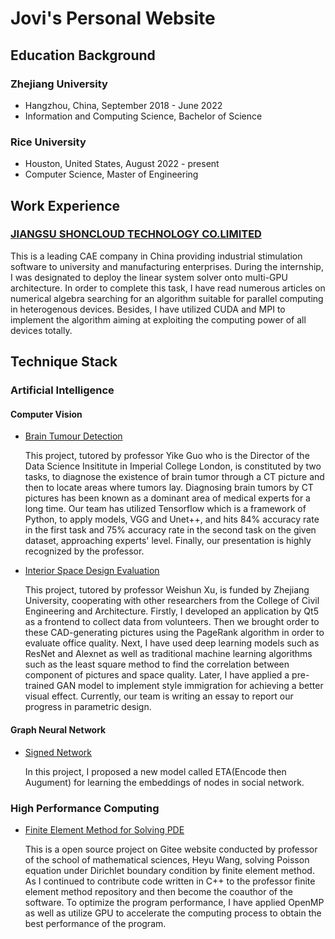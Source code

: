 # Jovi's Personal Website

## Education Background

### Zhejiang University
- Hangzhou, China, September 2018 - June 2022
- Information and Computing Science, Bachelor of Science 

### Rice University
- Houston, United States, August 2022 - present
- Computer Science, Master of Engineering


## Work Experience

### [JIANGSU SHONCLOUD TECHNOLOGY CO.LIMITED](https://shoncloud.com/)
This is a leading CAE company in China providing industrial stimulation software to university and manufacturing enterprises. During the internship, I was designated to deploy the linear system solver onto multi-GPU architecture. In order to complete this task, I have read numerous articles on numerical algebra searching for an algorithm suitable for parallel computing in heterogenous devices. Besides, I have utilized CUDA and MPI to implement the algorithm aiming at exploiting the computing power of all devices totally.

## Technique Stack

### Artificial Intelligence
#### Computer Vision

* [Brain Tumour Detection](https://github.com/Jovi-Wong/Brain-Tumor-Detection)

    This project, tutored by professor Yike Guo who is the Director of the Data Science Insititute in Imperial College London, is constituted by two tasks, to diagnose the existence of brain tumor through a CT picture and then to locate areas  where tumors lay. Diagnosing brain tumors by CT pictures has been known as a dominant area of medical experts for a long time. Our team has utilized Tensorflow which is a framework of Python, to apply models, VGG and Unet++, and hits 84% accuracy rate in the first task and 75% accuracy rate in the second task on the given dataset, approaching experts' level. Finally, our presentation is highly recognized by the professor.

* [Interior Space Design Evaluation](https://github.com/Jovi-Wong/openness-space)

    This project, tutored by professor Weishun Xu, is funded by Zhejiang University, cooperating with other researchers from the College of Civil Engineering and Architecture. Firstly, I developed an application by Qt5 as a frontend to collect data from volunteers. Then we brought order to these CAD-generating pictures using the PageRank algorithm in order to evaluate office quality. Next, I have used deep learning models such as ResNet and Alexnet as well as traditional machine learning algorithms such as the least square method to find the correlation between component of pictures and space quality. Later, I have applied a pre-trained GAN model to implement style immigration for achieving a better visual effect. Currently, our team is writing an essay to report our progress in parametric design.


#### Graph Neural Network

* [Signed Network](https://gitee.com/jovi-wong/ETA)
    
    In this project, I proposed a new model called ETA(Encode then Augument) for learning the embeddings of nodes in social network.
    
    
### High Performance Computing
    
* [Finite Element Method for Solving PDE](https://gitee.com/jovi-wong/FEM2021)

    This is a open source project on Gitee website conducted by professor of the school of mathematical sciences, Heyu Wang, solving Poisson equation under Dirichlet boundary condition by finite element method. As I continued to contribute code written in C++ to the professor finite element method repository and then become the coauthor of the software. To optimize the program performance, I have applied OpenMP as well as utilize GPU to accelerate the computing process to obtain the best performance of the program. 
